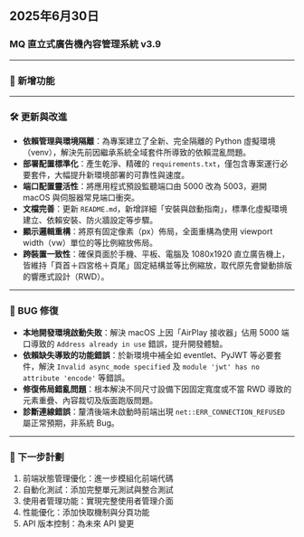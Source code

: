 ## 2025年6月30日  
### MQ 直立式廣告機內容管理系統 v3.9

---

### 🚀 新增功能
<!-- 尚未新增功能，請於此補充 -->

---

### 🛠️ 更新與改進

- **依賴管理與環境隔離**：為專案建立了全新、完全隔離的 Python 虛擬環境（venv），解決先前因繼承系統全域套件所導致的依賴混亂問題。
- **部署配置標準化**：產生乾淨、精確的 `requirements.txt`，僅包含專案運行必要套件，大幅提升新環境部署的可靠性與速度。
- **端口配置靈活性**：將應用程式預設監聽端口由 5000 改為 5003，避開 macOS 與伺服器常見端口衝突。
- **文檔完善**：更新 `README.md`，新增詳細「安裝與啟動指南」，標準化虛擬環境建立、依賴安裝、防火牆設定等步驟。
- **顯示邏輯重構**：將原有固定像素（px）佈局，全面重構為使用 viewport width（vw）單位的等比例縮放佈局。
- **跨裝置一致性**：確保頁面於手機、平板、電腦及 1080x1920 直立廣告機上，皆維持「頁首＋四宮格＋頁尾」固定結構並等比例縮放，取代原先會變動排版的響應式設計（RWD）。

---

### 🐛 BUG 修復

- **本地開發環境啟動失敗**：解決 macOS 上因「AirPlay 接收器」佔用 5000 端口導致的 `Address already in use` 錯誤，提升開發體驗。
- **依賴缺失導致的功能錯誤**：於新環境中補全如 eventlet、PyJWT 等必要套件，解決 `Invalid async_mode specified` 及 `module 'jwt' has no attribute 'encode'` 等錯誤。
- **修復佈局錯亂問題**：根本解決不同尺寸設備下因固定寬度或不當 RWD 導致的元素重疊、內容裁切及版面跑版問題。
- **診斷連線錯誤**：釐清後端未啟動時前端出現 `net::ERR_CONNECTION_REFUSED` 屬正常預期，非系統 Bug。

---

### 📅 下一步計劃

1. 前端狀態管理優化：進一步模組化前端代碼
2. 自動化測試：添加完整單元測試與整合測試
3. 使用者管理功能：實現完整使用者管理介面
4. 性能優化：添加快取機制與分頁功能
5. API 版本控制：為未來 API 變更